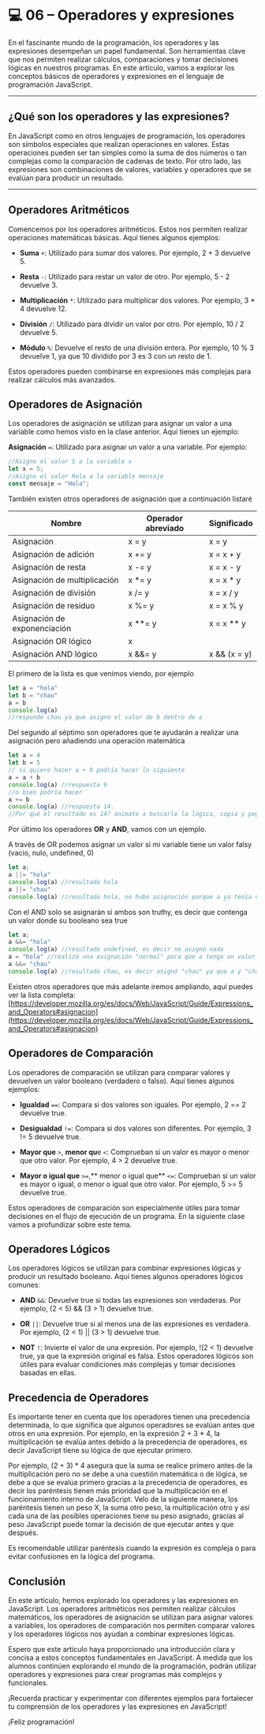 # :computer: 06 – Operadores y expresiones

En el fascinante mundo de la programación, los operadores y las expresiones desempeñan un papel fundamental. Son herramientas clave que nos permiten realizar cálculos, comparaciones y tomar decisiones lógicas en nuestros programas. En este artículo, vamos a explorar los conceptos básicos de operadores y expresiones en el lenguaje de programación JavaScript.

---

## ¿Qué son los operadores y las expresiones?

En JavaScript como en otros lenguajes de programación, los operadores son símbolos especiales que realizan operaciones en valores. Estas operaciones pueden ser tan simples como la suma de dos números o tan complejas como la comparación de cadenas de texto. Por otro lado, las expresiones son combinaciones de valores, variables y operadores que se evalúan para producir un resultado.

---

## Operadores Aritméticos

Comencemos por los operadores aritméticos. Estos nos permiten realizar operaciones matemáticas básicas. Aquí tienes algunos ejemplos:

- **Suma** ```+```: Utilizado para sumar dos valores. Por ejemplo, 2 + 3 devuelve 5.

- **Resta** ```-```: Utilizado para restar un valor de otro. Por ejemplo, 5 - 2 devuelve 3.

- **Multiplicación** ```*```: Utilizado para multiplicar dos valores. Por ejemplo, 3 * 4 devuelve 12.

- **División** ```/```: Utilizado para dividir un valor por otro. Por ejemplo, 10 / 2 devuelve 5.

- **Módulo** ```%```: Devuelve el resto de una división entera. Por ejemplo, 10 % 3 devuelve 1, ya que 10 dividido por 3 es 3 con un resto de 1.

Estos operadores pueden combinarse en expresiones más complejas para realizar cálculos más avanzados.

## Operadores de Asignación

Los operadores de asignación se utilizan para asignar un valor a una variable como hemos visto en la clase anterior. Aquí tienes un ejemplo:

**Asignación** ```=```: Utilizado para asignar un valor a una variable. Por ejemplo:

```JavaScript
//Asigno el valor 5 a la variable x
let x = 5;
//Asigno el valor Hola a la variable mensaje
const mensaje = "Hola";
```

También existen otros operadores de asignación que a continuación listaré

| Nombre	| Operador abreviado	 | Significado |
| ------- | -------------------- | ----------- |
| Asignación	| x = y |	x = y |
| Asignación de adición | 	x += y	| x = x + y |
| Asignación de resta	| x -= y	| x = x - y |
| Asignación de multiplicación	| x *= y	| x = x * y |
| Asignación de división	| x /= y	| x = x / y |
| Asignación de residuo	| x %= y	| x = x % y |
| Asignación de exponenciación	| x **= y	| x = x ** y |
| Asignación OR lógico	| x ||= y | 	x || (x = y) |
| Asignación AND lógico	| x &&= y |	x && (x = y) |

El primero de la lista es que venimos viendo, por ejemplo

```JavaScript
let a = "hola"
let b = "chau"
a = b
console.log(a)
//responde chau ya que asigno el valor de b dentro de a
```

Del segundo al séptimo son operadores que te ayudarán a realizar una asignación pero añadiendo una operación matemática

```JavaScript
let a = 4
let b = 5
// si quiero hacer a + b podría hacer lo siguiente
a = a + b
console.log(a) //respuesta 9
//o bien podría hacer 
a += b
console.log(a) //respuesta 14. 
//Por qué el resultado es 14? animate a buscarle la lógica, copia y pega el código  y verás que no miento, el resultado es 14
```

Por último los operadores **OR** y **AND**, vamos con un ejemplo.

A través de OR podemos asignar un valor si mi variable tiene un valor falsy (vacio, nulo, undefined, 0)

```JavaSCript
let a;
a ||= "hola"
console.log(a) //resultado hola
a ||= "chau" 
console.log(a) //resultado hola, no hubo asignación porque a ya tenía un valor
```

Con el AND solo se asignarán si ambos son truthy, es decir que contenga un valor donde su booleano sea true

```JavaScript
let a;
a &&= "hola"
console.log(a) //resultado undefined, es decir no asignó nada
a = "hola" //realizó una asignación "normal" para que a tenga un valor truthy
a &&= "chau" 
console.log(a) //resultado chau, es decir asignó "chau" ya que a y "chau" son truthy
```

Existen otros operadores que más adelante iremos ampliando, aquí puedes ver la lista completa: [https://developer.mozilla.org/es/docs/Web/JavaScript/Guide/Expressions_and_Operators#asignacion](https://developer.mozilla.org/es/docs/Web/JavaScript/Guide/Expressions_and_Operators#asignacion)

## Operadores de Comparación

Los operadores de comparación se utilizan para comparar valores y devuelven un valor booleano (verdadero o falso). Aquí tienes algunos ejemplos:

- **Igualdad** ```==```: Compara si dos valores son iguales. Por ejemplo, 2 == 2 devuelve true.

- **Desigualdad** ```!=```: Compara si dos valores son diferentes. Por ejemplo, 3 != 5 devuelve true.

- **Mayor que** ```>```, **menor qu**e ```<```: Comprueban si un valor es mayor o menor que otro valor. Por ejemplo, 4 > 2 devuelve true.

- **Mayor o igual que** ```>=```,** menor o igual que** ```<=```: Comprueban si un valor es mayor o igual, o menor o igual que otro valor. Por ejemplo, 5 >= 5 devuelve true.

Estos operadores de comparación son especialmente útiles para tomar decisiones en el flujo de ejecución de un programa. En la siguiente clase vamos a profundizar sobre este tema.

## Operadores Lógicos

Los operadores lógicos se utilizan para combinar expresiones lógicas y producir un resultado booleano. Aquí tienes algunos operadores lógicos comunes:

- **AND** ```&&```: Devuelve true si todas las expresiones son verdaderas. Por ejemplo, (2 < 5) && (3 > 1) devuelve true.

- **OR** ```||```: Devuelve true si al menos una de las expresiones es verdadera. Por ejemplo, (2 < 1) || (3 > 1) devuelve true.

- **NOT** ```!```: Invierte el valor de una expresión. Por ejemplo, !(2 < 1) devuelve true, ya que la expresión original es falsa.
Estos operadores lógicos son útiles para evaluar condiciones más complejas y tomar decisiones basadas en ellas.

## Precedencia de Operadores

Es importante tener en cuenta que los operadores tienen una precedencia determinada, lo que significa que algunos operadores se evalúan antes que otros en una expresión. Por ejemplo, en la expresión 2 + 3 * 4, la multiplicación se evalúa antes debido a la precedencia de operadores, es decir JavaScript tiene su lógica de que ejecutar primero.

Por ejemplo, (2 + 3) * 4 asegura que la suma se realice primero antes de la multiplicación pero no se debe a una cuestión matemática o de lógica, se debe a que se evalúa primero gracias a la precedencia de operadores, es decir los paréntesis tienen más prioridad que la multiplicación en el funcionamiento interno de JavaScript. Velo de la siguiente manera, los paréntesis tienen un peso X, la suma otro peso, la multiplicación otro y así cada una de las posibles operaciones tiene su peso asignado, gracias al peso JavaScript puede tomar la decisión de que ejecutar antes y que después.

Es recomendable utilizar paréntesis cuando la expresión es compleja o para evitar confusiones en la lógica del programa.

## Conclusión

En este artículo, hemos explorado los operadores y las expresiones en JavaScript. Los operadores aritméticos nos permiten realizar cálculos matemáticos, los operadores de asignación se utilizan para asignar valores a variables, los operadores de comparación nos permiten comparar valores y los operadores lógicos nos ayudan a combinar expresiones lógicas.

Espero que este artículo haya proporcionado una introducción clara y concisa a estos conceptos fundamentales en JavaScript. A medida que los alumnos continúen explorando el mundo de la programación, podrán utilizar operadores y expresiones para crear programas más complejos y funcionales.

¡Recuerda practicar y experimentar con diferentes ejemplos para fortalecer tu comprensión de los operadores y las expresiones en JavaScript!

¡Feliz programación!
